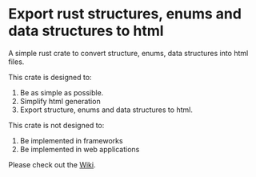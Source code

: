 # Export rust structures, enums and data structures to html

A simple rust crate to convert structure, enums, data structures into html files. 

This crate is designed to:

1. Be as simple as possible.
2. Simplify html generation
3. Export structure, enums and data structures to html.

This crate is not designed to:

1. Be implemented in frameworks
2. Be implemented in web applications


Please check out the [Wiki](https://github.com/Hodson-Thomas/Rust-Html-Export/wiki).
